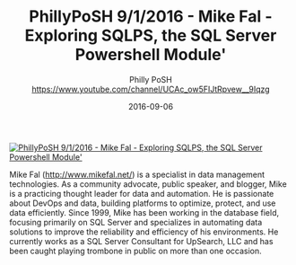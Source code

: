 ﻿---
title: PhillyPoSH 9/1/2016 - Mike Fal - Exploring SQLPS, the SQL Server Powershell Module'
date: 2016-09-06
tags: Philadelphia, Pennsylvania, English, UserGroup, PhillyPosh
author: Philly PoSH https://www.youtube.com/channel/UCAc_ow5FIJtRpvew__9Iqzg
---

[![PhillyPoSH 9/1/2016 - Mike Fal - Exploring SQLPS, the SQL Server Powershell Module'](https://i2.ytimg.com/vi/u0Pexuq1E1I/hqdefault.jpg "PhillyPoSH 9/1/2016 - Mike Fal - Exploring SQLPS, the SQL Server Powershell Module'")](https://www.youtube.com/watch?v=u0Pexuq1E1I)

Mike Fal (http://www.mikefal.net/) is a specialist in data management technologies. As a community advocate, public speaker, and blogger, Mike is a practicing thought leader for data and automation. He is passionate about DevOps and data, building platforms to optimize, protect, and use data efficiently. Since 1999, Mike has been working in the database field, focusing primarily on SQL Server and specializes in automating data solutions to improve the reliability and efficiency of his environments. He currently works as a SQL Server Consultant for UpSearch, LLC and has been caught playing trombone in public on more than one occasion.
